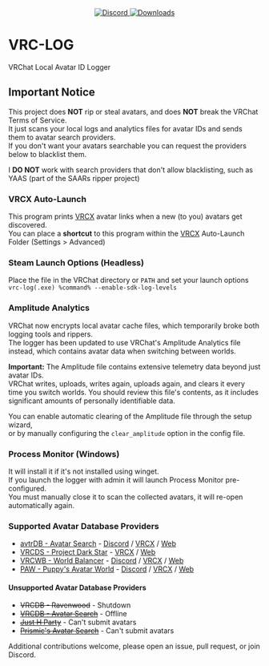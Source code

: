<div align="center">
  <a href="https://discord.shaybox.com">
    <img alt="Discord" src="https://img.shields.io/discord/824865729445888041?color=404eed&label=Discord&logo=Discord&logoColor=FFFFFF">
  </a>
  <a href="https://github.com/shaybox/vrc-log/releases/latest">
    <img alt="Downloads" src="https://img.shields.io/github/downloads/shaybox/vrc-log/total?color=3fb950&label=Downloads&logo=github&logoColor=FFFFFF">
  </a>
</div>

# VRC-LOG

VRChat Local Avatar ID Logger

## Important Notice

This project does **NOT** rip or steal avatars, and does **NOT** break the VRChat Terms of Service.  
It just scans your local logs and analytics files for avatar IDs and sends them to avatar search providers.  
If you don't want your avatars searchable you can request the providers below to blacklist them.

I **DO NOT** work with search providers that don't allow blacklisting, such as YAAS (part of the SAARs ripper project)

### VRCX Auto-Launch

This program prints [VRCX] avatar links when a new (to you) avatars get discovered.  
You can place a **shortcut** to this program within the [VRCX] Auto-Launch Folder (Settings > Advanced)

### Steam Launch Options (Headless)

Place the file in the VRChat directory or `PATH` and set your launch options  
`vrc-log(.exe) %command% --enable-sdk-log-levels`

### Amplitude Analytics

VRChat now encrypts local avatar cache files, which temporarily broke both logging tools and rippers.  
The logger has been updated to use VRChat's Amplitude Analytics file instead, which contains avatar data when switching
between worlds.

**Important:** The Amplitude file contains extensive telemetry data beyond just avatar IDs.  
VRChat writes, uploads, writes again, uploads again, and clears it every time you switch worlds.
You should review this file's contents, as it includes significant amounts of personally identifiable data.

You can enable automatic clearing of the Amplitude file through the setup wizard,  
or by manually configuring the `clear_amplitude` option in the config file.

### Process Monitor (Windows)

It will install it if it's not installed using winget.  
If you launch the logger with admin it will launch Process Monitor pre-configured.  
You must manually close it to scan the collected avatars, it will re-open automatically again.

### Supported Avatar Database Providers

- [avtrDB - Avatar Search] - [Discord](https://discord.gg/ZxB6w2hGfU) / [VRCX](https://api.avtrdb.com/v1/avatar/search/vrcx) / [Web](https://avtrdb.com)
- [VRCDS - Project Dark Star] - [VRCX](https://avtr.nekosunevr.co.uk/vrcx_search) / [Web](https://avtr.nekosunevr.co.uk)
- [VRCWB - World Balancer] - [Discord](https://discord.gg/Uw7aAShdsp) / [VRCX](https://avatar.worldbalancer.com/vrcx_search.php) / [Web](https://avatar.worldbalancer.com/search.php)
- [PAW - Puppy's Avatar World] - [Discord](https://discord.gg/zHhs4nQYxX) / [VRCX](https://paw-api.amelia.fun/vrcx_search) / [Web](https://paw.amelia.fun)

#### Unsupported Avatar Database Providers

- ~~VRCDB - Ravenwood~~ - Shutdown
- ~~[VRCDB - Avatar Search]~~ - Offline
- ~~[Just H Party]~~ - Can't submit avatars
- ~~[Prismic's Avatar Search]~~ - Can't submit avatars

Additional contributions welcome, please open an issue, pull request, or join Discord.

[avtrDB - Avatar Search]: https://avtrdb.com

[Just H Party]: https://avtr.just-h.party

[Prismic's Avatar Search]: https://vrchat.com/home/world/wrld_57514404-7f4e-4aee-a50a-57f55d3084bf

[VRCDB - Avatar Search]: https://sites.smokes-hub.de

[VRCDS - Project Dark Star]: https://avtr.nekosunevr.co.uk

[VRCWB - World Balancer]: https://avatar.worldbalancer.com

[VRCX]: https://github.com/vrcx-team/VRCX?tab=readme-ov-file#--vrcx

[PAW - Puppy's Avatar World]: https://paw.amelia.fun